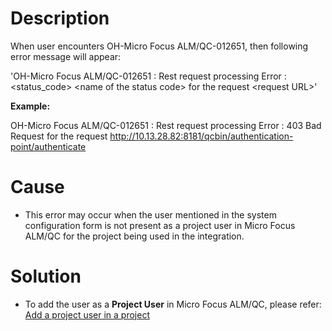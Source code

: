 # Description

When user encounters OH-Micro Focus ALM/QC-012651, then following error message will appear:

'OH-Micro Focus ALM/QC-012651 : Rest request processing Error : &lt;status_code&gt; &lt;name of the status code&gt; for the request &lt;request URL&gt;'

**Example:**

OH-Micro Focus ALM/QC-012651 : Rest request processing Error : 403 Bad Request for the request http://10.13.28.82:8181/qcbin/authentication-point/authenticate

# Cause

* This error may occur when the user mentioned in the system configuration form is not present as a project user in Micro Focus ALM/QC for the project being used in the integration.

# Solution

* To add the user as a **Project User** in Micro Focus ALM/QC, please refer: [Add a project user in a project](../connectors/micro-focus-alm#add-project-user-in-project)
